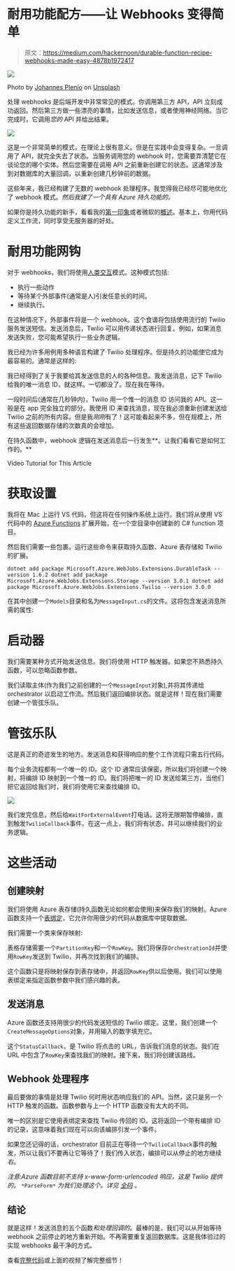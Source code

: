 # 耐用功能配方——让 Webhooks 变得简单

> 原文：<https://medium.com/hackernoon/durable-function-recipe-webhooks-made-easy-4878b1972417>

![](img/b156f111e047128a07ca079965928c81.png)

Photo by [Johannes Plenio](https://unsplash.com/photos/NYDTneTcSdo?utm_source=unsplash&utm_medium=referral&utm_content=creditCopyText) on [Unsplash](https://unsplash.com/search/photos/webhook?utm_source=unsplash&utm_medium=referral&utm_content=creditCopyText)

处理 webhooks 是后端开发中非常常见的模式。你调用第三方 API，API 立刻成功返回。然后第三方做一些漂亮的事情，比如发送信息，或者使用神经网络。当它完成时，它调用*您的* API 并给出结果。

![](img/17e3f554e04ef2bde6e377fd8b16d3de.png)

这是一个非常简单的模式，在理论上很有意义。但是在实践中会变得复杂。一旦调用了 API，就完全失去了状态。当服务调用您的 webhook 时，您需要弄清楚它在谈论您的哪个实体。然后您需要在调用 API 之前重新创建它的状态。这通常涉及到对数据库的大量回调，以重新创建几秒钟前的数据。

这些年来，我已经构建了无数的 webhook 处理程序。我觉得我已经尽可能地优化了 webhook 模式。*然后我建了一个具有 Azure 持久功能的。*

如果你是持久功能的新手，看看我的[第一印象](https://hackernoon.com/durable-functions-backend-development-made-easy-and-cheap-cbab7acc7050)或者微软的[概述](https://docs.microsoft.com/en-us/azure/azure-functions/durable-functions-overview)。基本上，你用代码定义工作流，同时享受无服务器的好处。

# 耐用功能网钩

对于 webhooks，我们将使用[人类交互](https://docs.microsoft.com/en-us/azure/azure-functions/durable-functions-phone-verification)模式。这种模式包括:

*   执行一些动作
*   等待某个外部事件(通常是人)引发任意长的时间。
*   继续执行。

在这种情况下，外部事件将是一个 webhook。这个食谱将包括使用流行的 Twilio 服务发送短信。发送消息后，Twilio 可以用传递状态进行回复。例如，如果消息发送失败，您可能希望执行一些业务逻辑。

我已经为许多用例用多种语言构建了 Twilio 处理程序。但是持久的功能使它成为最容易的。通常是这样的:

我已经得到了关于我要给其发送信息的人的各种信息。我发送消息，记下 Twilio 给我的唯一消息 ID，就这样。一切都没了。现在我在等待。

一段时间后(通常在几秒钟内)，Twilio 用一个惟一的消息 ID 访问我的 API。这一般是在 app 完全独立的部分。我使用 ID 来查找消息，现在我必须重新创建发送给 Twilio 之前的所有内容。但是我*刚刚*有了！这可能看起来不多，但在规模上，所有这些返回数据存储的次数真的会增加。

在持久函数中，webhook 逻辑在发送消息后一行发生**。让我们看看它是如何工作的。**

Video Tutorial for This Article

# 获取设置

我将在 Mac 上运行 VS 代码，但这将在任何操作系统上运行。我们将从使用 VS 代码中的 [Azure Functions](https://marketplace.visualstudio.com/items?itemName=ms-azuretools.vscode-azurefunctions) 扩展开始，在一个空目录中创建新的 C# function 项目。

然后我们需要一些包裹。运行这些命令来获取持久函数、Azure 表存储和 Twilio 的扩展。

`dotnet add package Microsoft.Azure.WebJobs.Extensions.DurableTask --version 1.6.2
dotnet add package Microsoft.Azure.WebJobs.Extensions.Storage --version 3.0.1
dotnet add package Microsoft.Azure.WebJobs.Extensions.Twilio --version 3.0.0`

在其中创建一个`Models`目录和名为`MessageInput.cs`的文件。这将包含发送消息所需的属性:

# 启动器

我们需要某种方式开始发送信息。我们将使用 HTTP 触发器。如果您不熟悉持久函数，可以忽略函数参数。

我们读取主体(作为我们之前创建的一个`MessageInput`对象),并将其传递给 orchestrator 以启动工作流。然后我们返回编排状态。就是这样！现在我们需要创建一个管弦乐队。

# 管弦乐队

这是真正的奇迹发生的地方。发送消息和获得响应的整个工作流程只需五行代码。

每个业务流程都有一个唯一的 ID。这个 ID 通常应该保密，所以我们将创建一个映射，将编排 ID 映射到一个惟一的 ID。我们将把唯一的 ID 发送给第三方，当他们把它返回给我们时，我们将使用它来查找编排 ID。

![](img/a1b9ef14da54684732c55a837d638002.png)

我们发完信息，然后给`WaitForExternalEvent`打电话。这将无限期暂停编排，直到触发`TwilioCallback`事件。在这一点上，我们将有状态，并可以继续我们的业务逻辑。

# 这些活动

## 创建映射

我们将使用 Azure 表存储(持久函数无论如何都会使用)来保存我们的映射。Azure 函数支持一个[表绑定](https://docs.microsoft.com/en-us/azure/azure-functions/functions-bindings-storage-table)，它允许你用很少的代码从数据库中提取数据。

我们需要一个类来保存映射:

表格存储需要一个`PartitionKey`和一个`RowKey`。我们将保存`OrchestrationId`并使用`RowKey`发送到 Twilio，并再次找到我们的编排。

这个函数只是将映射保存到表存储中，并返回`RowKey`供以后使用。我们可以使用表绑定来指定函数参数中我们感兴趣的表。

## 发送消息

Azure 函数还支持用很少的代码发送短信的 Twilio 绑定。这里，我们创建一个`CreateMessageOptions`对象，并用输入的数字填充它。

这个`StatusCallback`，是 Twilio 将点击的 URL，告诉我们消息的状态。我们在 URL 中包含了`RowKey`来查找我们的映射。接下来，我们将创建该路线。

## Webhook 处理程序

最后要做的事情是处理 Twilio 何时用状态响应我们的 API。当然，这只是另一个 HTTP 触发的函数。函数参数与上一个 HTTP 函数没有太大的不同。

唯一的区别是它使用表绑定来查找 Twilio 传回的 ID。这将返回一个带有编排 ID 的记录，这意味着我们现在可以向该编排引发一个事件。

如果您还记得的话，orchestrator 目前正在等待一个`TwilioCallback`事件的触发，所以让我们不要再让它等待了！我们传入状态，编排可以从停止的地方继续*右*。

*注意:Azure 函数目前不支持 x-www-form-urlencoded 响应，这是 Twilio 提供的。* `*ParseForm*` *为我们处理这个。详见* [*全码*](https://github.com/KevinDJones/DF_Webhook/blob/master/Starters.cs#L47) *。*

## 结论

就是这样！发送消息的五个函数*和处理回调的*。最棒的是，我们可以从开始等待 webhook 之前停止的地方重新开始。不再需要重复返回数据库。这是我体验过的实现 webhooks 最干净的方式。

查看[完整代码](https://github.com/KevinDJones/DF_Webhook)或上面的视频了解完整细节！